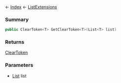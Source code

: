 ← [Index](Api-Index) ← [ListExtensions](System.Collections.Generic.ListExtensions)

### Summary

```csharp
public ClearToken<T> GetClearToken<T>(List<T> list)
```

### Returns

[ClearToken<T>](System.Collections.Generic.ClearToken`1)

### Parameters

* [List<T>](https://docs.microsoft.com/en-us/dotnet/api/system.collections.generic.list?view=netframework-4.6) list
